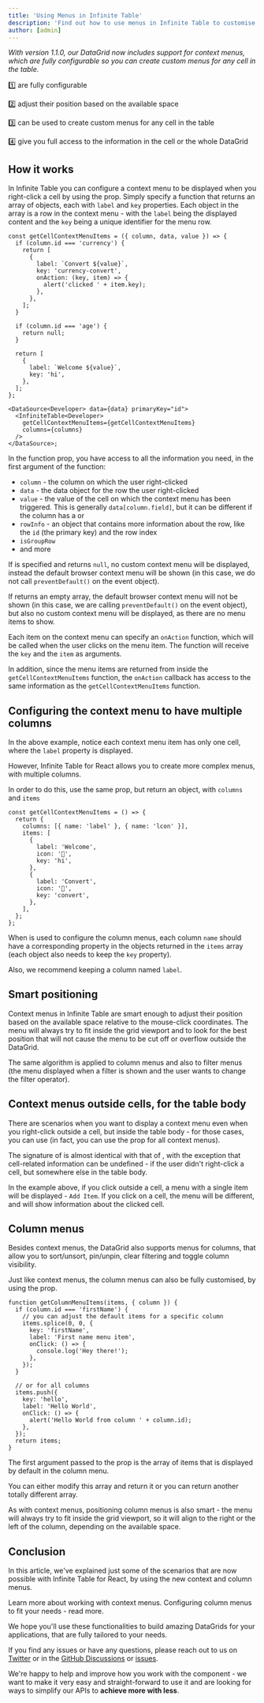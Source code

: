 ```yaml
---
title: 'Using Menus in Infinite Table'
description: 'Find out how to use menus in Infinite Table to customise the DataGrid to fit your needs: custom context menus, column menus and more.'
author: [admin]
---
```


_With version 1.1.0, our DataGrid now includes support for context menus, which are fully configurable so you can create custom menus for any cell in the table._

<Note title="Context menus in Infinite Table">

1️⃣ are fully configurable

2️⃣ adjust their position based on the available space

3️⃣ can be used to create custom menus for any cell in the table

4️⃣ give you full access to the information in the cell or the whole DataGrid

</Note>

## How it works

In Infinite Table you can configure a context menu to be displayed when you right-click a cell by using the <PropLink name="getCellContextMenuItems" /> prop. Simply specify a function that returns an array of objects, each with `label` and `key` properties. Each object in the array is a row in the context menu - with the `label` being the displayed content and the `key` being a unique identifier for the menu row.

```tsx title="Configuring_a_context_menu"
const getCellContextMenuItems = ({ column, data, value }) => {
  if (column.id === 'currency') {
    return [
      {
        label: `Convert ${value}`,
        key: 'currency-convert',
        onAction: (key, item) => {
          alert('clicked ' + item.key);
        },
      },
    ];
  }

  if (column.id === 'age') {
    return null;
  }

  return [
    {
      label: `Welcome ${value}`,
      key: 'hi',
    },
  ];
};

<DataSource<Developer> data={data} primaryKey="id">
  <InfiniteTable<Developer>
    getCellContextMenuItems={getCellContextMenuItems}
    columns={columns}
  />
</DataSource>;
```

In the <PropLink name="getCellContextMenuItems" /> function prop, you have access to all the information you need, in the first argument of the function:

- `column` - the column on which the user right-clicked
- `data` - the data object for the row the user right-clicked
- `value` - the value of the cell on which the context menu has been triggered. This is generally `data[column.field]`, but it can be different if the column has a <PropLink name="columns.valueGetter" /> or <PropLink name="columns.valueFormatter" />
- `rowInfo` - an object that contains more information about the row, like the `id` (the primary key) and the row index
- `isGroupRow`
- and more

<Note>

If <PropLink name="getCellContextMenuItems" /> is specified and returns `null`, no custom context menu will be displayed, instead the default browser context menu will be shown (in this case, we do not call `preventDefault()` on the event object).

If <PropLink name="getCellContextMenuItems" /> returns an empty array, the default browser context menu will not be shown (in this case, we are calling `preventDefault()` on the event object), but also no custom context menu will be displayed, as there are no menu items to show.

</Note>

<Note title="Responding to user actions">

Each item on the context menu can specify an `onAction` function, which will be called when the user clicks on the menu item. The function will receive the `key` and the `item` as arguments.

In addition, since the menu items are returned from inside the `getCellContextMenuItems` function, the `onAction` callback has access to the same information as the `getCellContextMenuItems` function.
</Note>

<CSEmbed title="Context menu for all cells" id="cell-context-menus-ibtnn0" />

## Configuring the context menu to have multiple columns

In the above example, notice each context menu item has only one cell, where the `label` property is displayed.

However, Infinite Table for React allows you to create more complex menus, with multiple columns.

In order to do this, use the same <PropLink name="getCellContextMenuItems"/> prop, but return an object, with `columns` and `items`

```tsx
const getCellContextMenuItems = () => {
  return {
    columns: [{ name: 'label' }, { name: 'lcon' }],
    items: [
      {
        label: 'Welcome',
        icon: '👋',
        key: 'hi',
      },
      {
        label: 'Convert',
        icon: '🔁',
        key: 'convert',
      },
    ],
  };
};
```

<Note>

When <PropLink name="getCellContextMenuItems"/> is used to configure the column menus, each column `name` should have a corresponding property in the objects returned in the `items` array (each object also needs to keep the `key` property).

Also, we recommend keeping a column named `label`.

</Note>

<CSEmbed id="custom-columns-for-context-menus-hcsz9e" title="Customising columns in the context menu
" />

## Smart positioning

Context menus in Infinite Table are smart enough to adjust their position based on the available space relative to the mouse-click coordinates. The menu will always try to fit inside the grid viewport and to look for the best position that will not cause the menu to be cut off or overflow outside the DataGrid.

The same algorithm is applied to column menus and also to filter menus (the menu displayed when a filter is shown and the user wants to change the filter operator).

## Context menus outside cells, for the table body

There are scenarios when you want to display a context menu even when you right-click outside a cell, but inside the table body - for those cases, you can use <PropLink name="getContextMenuItems" /> (in fact, you can use the <PropLink name="getContextMenuItems" /> prop for all context menus).

The signature of <PropLink name="getContextMenuItems" /> is almost identical with that of <PropLink name="getCellContextMenuItems"/>, with the exception that cell-related information can be undefined - if the user didn't right-click a cell, but somewhere else in the table body.

<CSEmbed id="table-context-menus-0h2qzf" title="Context menus outside cells, for the table body"/>

In the example above, if you click outside a cell, a menu with a single item will be displayed - `Add Item`. If you click on a cell, the menu will be different, and will show information about the clicked cell.

## Column menus

Besides context menus, the DataGrid also supports menus for columns, that allow you to sort/unsort, pin/unpin, clear filtering and toggle column visibility.

Just like context menus, the column menus can also be fully customised, by using the <PropLink name="getColumnMenuItems" /> prop.

```tsx title="Customizing-column-menu"
function getColumnMenuItems(items, { column }) {
  if (column.id === 'firstName') {
    // you can adjust the default items for a specific column
    items.splice(0, 0, {
      key: 'firstName',
      label: 'First name menu item',
      onClick: () => {
        console.log('Hey there!');
      },
    });
  }

  // or for all columns
  items.push({
    key: 'hello',
    label: 'Hello World',
    onClick: () => {
      alert('Hello World from column ' + column.id);
    },
  });
  return items;
}
```

<Note>

The first argument passed to the <PropLink name="getColumnMenuItems" /> prop is the array of items that is displayed by default in the column menu.

You can either modify this array and return it or you can return another totally different array.

</Note>

<CSEmbed id="custom-column-menus-93jsyb" />

As with context menus, positioning column menus is also smart - the menu will always try to fit inside the grid viewport, so it will align to the right or the left of the column, depending on the available space.

## Conclusion

In this article, we've explained just some of the scenarios that are now possible with Infinite Table for React, by using the new context and column menus.

<HeroCards>
<YouWillLearnCard title="Working with Context Menus" path="/docs/learn/context-menus/using-context-menus">
Learn more about working with context menus.
</YouWillLearnCard>
<YouWillLearnCard title="Using Column Menus" path="/docs/learn/columns/column-menus">
Configuring column menus to fit your needs - read more.
</YouWillLearnCard>
</HeroCards>

We hope you'll use these functionalities to build amazing DataGrids for your applications, that are fully tailored to your needs.

If you find any issues or have any questions, please reach out to us on [Twitter](https://twitter.com/infinite_table) or in the [GitHub Discussions](https://github.com/infinite-table/infinite-react/discussions) or [issues](https://github.com/infinite-table/infinite-react/issues).

We're happy to help and improve how you work with the component - we want to make it very easy and straight-forward to use it and are looking for ways to simplify our APIs to **achieve more with less**.
